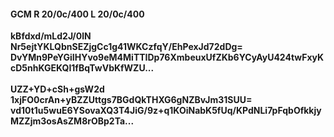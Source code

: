 #### GCM R 20/0c/400 L 20/0c/400
**kBfdxd/mLd2J/0lN**<br/>**Nr5ejtYKLQbnSEZjgCc1g41WKCzfqY/EhPexJd72dDg=**<br/>**DvYMn9PeYGiIHYvo9eM4MiTTIDp76XmbeuxUfZKb6YCyAyU424twFxyKcD5nhKGEKQI1fBqTwVbKfWZU...**<br/><br/>
**UZZ+YD+cSh+gsW2d**<br/>**1xjFO0crAn+yBZZUttgs7BGdQkTHXG6gNZBvJm31SUU=**<br/>**vd10t1u5wuE6YSovaXQ3T4JiG/9z+q1KOiNabK5fUq/KPdNLi7pFqbOfkkjyMZZjm3osAsZM8rOBp2Ta...**